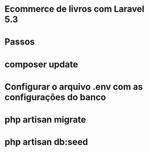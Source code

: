 # Ecommerce de livros com Laravel 5.3

# Passos

# composer update
# Configurar o arquivo .env com as configurações do banco
# php artisan migrate
# php artisan db:seed

